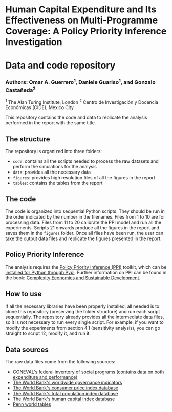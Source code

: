 # Human Capital Expenditure and Its Effectiveness on Multi-Programme Coverage: A Policy Priority Inference Investigation
# Data and code repository

### Authors: Omar A. Guerrero<sup>1</sup>, Daniele Guariso<sup>1</sup>, and Gonzalo Castañeda<sup>2</sup>

<sup>1</sup> The Alan Turing Institute, London
<sup>2</sup> Centro de Investigación y Docencia Económicas (CIDE), Mexico City


This repository contains the code and data to replicate the analysis performed in the report with the same title.

## The structure
The repository is organized into three folders:
- `code`: contains all the scripts needed to process the raw datasets and perform the simulations for the analysis
- `data`: provides all the necessary data
- `figures`: provides high resolution files of all the figures in the report
- `tables`: contains the tables from the report

## The code
The code is organized into sequential Python scripts. They should be run in the order indicated by the number in the filenames.
Files from 1 to 10 are for processing data.
Files from 11 to 20 calibrate the PPI model and run all the experiments.
Scripts 21 onwards produce all the figures in the report and saves them in the `figures` folder.
Once all files have been run, the user can take the output data files and replicate the figures presented in the report.

## Policy Priority Inference
The analysis requires the <a href="https://policypriority.org" target="_blank">Policy Priority Inference (PPI)</a> toolkit, which can be <a href="https://pypi.org/project/policy-priority-inference/" target="_blank">installed for Python through Pypi</a>. Further information on PPI can be found in the book: <a href="https://www.cambridge.org/core/books/complexity-economics-and-sustainable-development/BD6CCB51DF29A5FE3638B3B99C7D0CB1" target="_blank">Complexity Economics and Sustainable Development</a>.

## How to use
If all the necessary libraries have been properly installed, all needed is to clone this repository (preserving the folder structure) and run each script sequentially.
The repository already provides all the intermediate data files, so it is not necessary to run every single script.
For example, if you want to modify the experiments from section 4.1 (sensitivity analysis), you can go straight to script 12, modify it, and run it.

## Data sources
The raw data files come from the following sources:

- <a href="https://www.coneval.org.mx/evaluacion/ipfe/Paginas/default.aspx" target="_blank">CONEVAL's federal inventory of social programs (contains data on both expenditure and performance)</a>
- <a href="https://www.worldbank.org/en/publication/worldwide-governance-indicators" target="_blank">The World Bank's worldwide governance indicators</a>
- <a href="https://prosperitydata360.worldbank.org/en/dataset/IMF+CPI" target="_blank">The World Bank's consumer price index database</a>
- <a href="https://data.worldbank.org/indicator/SP.POP.TOTL" target="_blank">The World Bank's total population index database</a>
- <a href="https://data.worldbank.org/indicator/HD.HCI.OVRL?cid=GGH_e_hcpexternal_en_ext" target="_blank">The World Bank's human capital index database</a>
- <a href="https://www.rug.nl/ggdc/productivity/pwt/?lang=en" target="_blank">Penn world tables</a>


